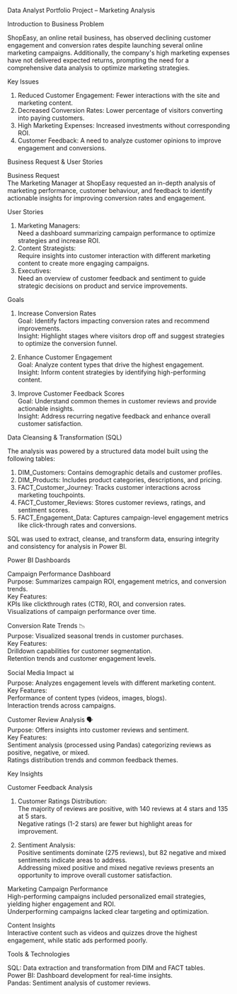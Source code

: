  Data Analyst Portfolio Project – Marketing Analysis  

 Introduction to Business Problem  

ShopEasy, an online retail business, has observed declining customer engagement and conversion rates despite launching several online marketing campaigns. Additionally, the company's high marketing expenses have not delivered expected returns, prompting the need for a comprehensive data analysis to optimize marketing strategies.  

 Key Issues  
1. Reduced Customer Engagement: Fewer interactions with the site and marketing content.  
2. Decreased Conversion Rates: Lower percentage of visitors converting into paying customers.  
3. High Marketing Expenses: Increased investments without corresponding ROI.  
4. Customer Feedback: A need to analyze customer opinions to improve engagement and conversions.  



 Business Request & User Stories  

 Business Request  
The Marketing Manager at ShopEasy requested an in-depth analysis of marketing performance, customer behaviour, and feedback to identify actionable insights for improving conversion rates and engagement.  

 User Stories  
1. Marketing Managers:  
    Need a dashboard summarizing campaign performance to optimize strategies and increase ROI.  
2. Content Strategists:  
    Require insights into customer interaction with different marketing content to create more engaging campaigns.  
3. Executives:  
    Need an overview of customer feedback and sentiment to guide strategic decisions on product and service improvements.  



 Goals  

 1. Increase Conversion Rates  
 Goal: Identify factors impacting conversion rates and recommend improvements.  
 Insight: Highlight stages where visitors drop off and suggest strategies to optimize the conversion funnel.  

 2. Enhance Customer Engagement  
 Goal: Analyze content types that drive the highest engagement.  
 Insight: Inform content strategies by identifying high-performing content.  

 3. Improve Customer Feedback Scores  
 Goal: Understand common themes in customer reviews and provide actionable insights.  
 Insight: Address recurring negative feedback and enhance overall customer satisfaction.  



 Data Cleansing & Transformation (SQL)  

The analysis was powered by a structured data model built using the following tables:  

1. DIM_Customers: Contains demographic details and customer profiles.  
2. DIM_Products: Includes product categories, descriptions, and pricing.  
3. FACT_Customer_Journey: Tracks customer interactions across marketing touchpoints.  
4. FACT_Customer_Reviews: Stores customer reviews, ratings, and sentiment scores.  
5. FACT_Engagement_Data: Captures campaign-level engagement metrics like click-through rates and conversions.  

SQL was used to extract, cleanse, and transform data, ensuring integrity and consistency for analysis in Power BI.  



 Power BI Dashboards  

 Campaign Performance Dashboard  
 Purpose: Summarizes campaign ROI, engagement metrics, and conversion trends.  
 Key Features:  
   KPIs like clickthrough rates (CTR), ROI, and conversion rates.  
   Visualizations of campaign performance over time.  

 Conversion Rate Trends 📉  
 Purpose: Visualized seasonal trends in customer purchases.  
 Key Features:  
   Drilldown capabilities for customer segmentation.  
   Retention trends and customer engagement levels.  

 Social Media Impact 📊  
 Purpose: Analyzes engagement levels with different marketing content.  
 Key Features:  
   Performance of content types (videos, images, blogs).  
   Interaction trends across campaigns.  

 Customer Review Analysis 🗣  
 Purpose: Offers insights into customer reviews and sentiment.  
 Key Features:  
   Sentiment analysis (processed using Pandas) categorizing reviews as positive, negative, or mixed.  
   Ratings distribution trends and common feedback themes.  



 Key Insights  

 Customer Feedback Analysis  
1. Customer Ratings Distribution:  
    The majority of reviews are positive, with 140 reviews at 4 stars and 135 at 5 stars.  
    Negative ratings (1-2 stars) are fewer but highlight areas for improvement.  

2. Sentiment Analysis:  
    Positive sentiments dominate (275 reviews), but 82 negative and mixed sentiments indicate areas to address.  
    Addressing mixed positive and mixed negative reviews presents an opportunity to improve overall customer satisfaction.  

 Marketing Campaign Performance  
 High-performing campaigns included personalized email strategies, yielding higher engagement and ROI.  
 Underperforming campaigns lacked clear targeting and optimization.  

 Content Insights  
 Interactive content such as videos and quizzes drove the highest engagement, while static ads performed poorly.  



 Tools & Technologies  

 SQL: Data extraction and transformation from DIM and FACT tables.  
 Power BI: Dashboard development for real-time insights.  
 Pandas: Sentiment analysis of customer reviews.  

